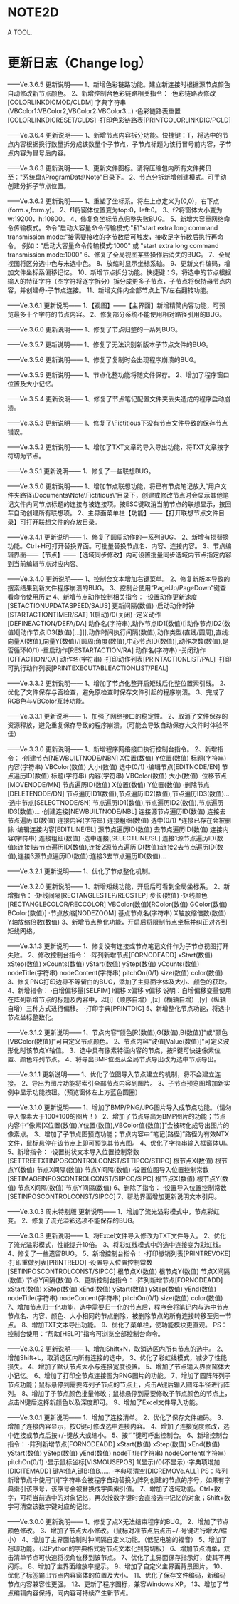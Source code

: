 # NOTE2D
A TOOL.

# 更新日志（Change log）
——Ve.3.6.5 更新说明——
1、新增色彩链路功能。建立新连接时根据源节点颜色自动修改新节点颜色。
2、新增控制台色彩链路相关指令：
	·色彩链路表修改[COLORLINKDICMOD/CLDM] 字典字符串(VBColor1:VBColor2,VBColor2:VBColor3...)
	·色彩链路表重置[COLORLINKDICRESET/CLDS]
	·打印色彩链路表[PRINTCOLORLINKDIC/PCLD]

——Ve.3.6.4 更新说明——
1、新增节点内容拆分功能。快捷键：T，将选中的节点内容根据换行数量拆分成该数量个子节点，子节点标题为该行冒号前内容，子节点内容为冒号后内容。

——Ve.3.6.3 更新说明——
1、更新文件图标。请将压缩包内所有文件拷贝至："系统盘:\ProgramData\Note"目录下。
2、节点分拆新增创建模式。可手动创建分拆子节点位置。

——Ve.3.6.2 更新说明——
1、重塑了坐标系。将左上点定义为(0,0)，右下点(form.x,form.y)。
2、f1将窗体位置变为top:0，left:0。
3、f2将窗体大小变为w:19200，h:10800。
4、修复负坐标节点归整失败BUG。
5、新增大容量网络命令传输模式。命令"启动大容量命令传输模式:"和"start extra long command transmission mode:"接需要接收的字节数后可触发，接收足字节数后执行再命令。
例如："启动大容量命令传输模式:1000" 或 "start extra long command transmission mode:1000"
6、修复了全局视图某些操作后消失的BUG。
7、全局视图将区分选中色与未选中色。
8、放缩时显示坐标系轴。
9、更新文件编码，增加文件坐标系偏移记忆。
10、新增节点拆分功能。快捷键：S，将选中的节点根据输入的特征字符（空字符将逐字拆分）拆分成更多子节点，子节点将保持母节点内容，并创建母-子节点连接。
11、新增文件内全部节点上下/左右翻转功能。

——Ve.3.6.1 更新说明——
1、【视图】——【主界面】新增精简内容功能，可预览最多十个字符的节点内容。
2、修复部分系统不能使用相对路径引用的BUG。

——Ve.3.6.0 更新说明——
1、修复了节点归整的一系列BUG。

——Ve.3.5.7 更新说明——
1、修复了无法识别新版本子节点文件的BUG。

——Ve.3.5.6 更新说明——
1、修复了复制时会出现程序崩溃的BUG。

——Ve.3.5.5 更新说明——
1、节点化整功能将随文件保存。
2、增加了程序窗口位置及大小记忆。

——Ve.3.5.4 更新说明——
1、修复了节点笔记配置文件夹丢失造成的程序启动崩溃。

——Ve.3.5.3 更新说明——
1、修复了\Fictitious下没有节点文件导致的保存节点错误。

——Ve.3.5.2 更新说明——
1、增加了TXT文章的导入导出功能，将TXT文章按字符切为节点。

——Ve.3.5.1 更新说明——
1、修复了一些联想BUG。

——Ve.3.5.0 更新说明——
1、增加节点联想功能，将已有节点笔记放入“用户文件夹路径\Documents\Note\Fictitious\”目录下，创建或修改节点时会显示其他笔记文件内同节点标题的连接与被连接项。按ESC键取消当前节点的联想显示，按回车自动创建所有联想项。
2、主界面菜单栏【功能】——【打开联想节点文件目录】可打开联想文件的存放目录。

——Ve.3.4.1 更新说明——
1、修复了圆周动作的一系列BUG。
2、新增有损替换功能。Ctrl+H可打开替换界面。可批量替换节点名、内容、连接内容。
3、节点编辑界面——【节点】——【选域同步修改】内可设置批量同步选域内节点指定内容到当前编辑节点对应内容。

——Ve.3.4.0 更新说明——
1、控制台文本增加右键菜单。
2、修复新版本导致的搜索结果到新文件程序崩溃的BUG。
3、控制台使用“PageUp/PageDown”键查看命令使用历史
4、新增节点动作控制相关指令：
    ·设置动作更新速度[SETACTIONUPDATASPEED/SAUS] 更新间隔(数值)
    ·启动动作时钟[STARTACTIONTIMER/SAT] 1(启动)/0(关闭)
    ·定义动作[DEFINEACTION/DEFA/DA] 动作名(字符串),动作节点ID1(数值)[|动作节点ID2(数值)[|动作节点ID3(数值)[...]]],动作时间执行间隔(数值),动作类型(直线/圆周),直线:向量X(数值),向量Y(数值)/[圆周:角度(数值),中心节点ID(数值)],动作次数(数值),是否循环(0/1)
    ·重启动作[RESTARTACTION/RA] 动作名(字符串)
    ·关闭动作[OFFACTION/OA] 动作名(字符串)
    ·打印动作列表[PRINTACTIONLIST/PAL]
    ·打印可执行动作列表[PRINTEXECUTABLEACTIONLIST/PEAL]

——Ve.3.3.2 更新说明——
1、增加了节点化整开启矩线后化整位置索引线。
2、优化了文件保存与否检查，避免原检查时保存文件引起的程序崩溃。
3、完成了RGB色与VBColor互转功能。

——Ve.3.3.1 更新说明——
1、加强了网络接口的稳定性。
2、取消了文件保存的资源释放，避免重复保存导致的程序崩溃。（可能会导致自动保存大文件时体验不佳）

——Ve.3.3.0 更新说明——
1、新增程序网络接口执行控制台指令。
2、新增指令：
    ·创建节点[NEWBUILTNODE/NBN] X位置(数值) Y位置(数值) 标题(字符串) 内容(字符串) VBColor(数值) 大小(数值) 选中(0/1)
    ·编辑节点[EDITNODE/EN] 节点遍历ID(数值) 标题(字符串) 内容(字符串) VBColor(数值) 大小(数值)
    ·位移节点[MOVENODE/MN] 节点遍历ID(数值) X位置(数值) Y位置(数值)
    ·删除节点[DELETENODE/DN] 节点遍历ID1(数值),节点遍历ID2(数值),节点遍历ID3(数值)...
    ·选中节点[SELECTNODE/SN] 节点遍历ID1(数值),节点遍历ID2(数值),节点遍历ID3(数值)...
    ·创建连接[NEWBUILTNODE/NBL] 连接源节点遍历ID(数值) 连接去节点遍历ID(数值) 连接内容(字符串) 连接粗细(数值) 选中(0/1) *连接已存在会被删除
    ·编辑连接内容[EDITLINE/EL] 源节点遍历ID(数值) 去节点遍历ID(数值) 连接内容(字符串) 连接粗细(数值)
    ·选中连接[SELECTLINE/SL] 连接1源节点遍历ID(数值):连接1去节点遍历ID(数值),连接2源节点遍历ID(数值):连接2去节点遍历ID(数值),连接3源节点遍历ID(数值):连接3去节点遍历ID(数值)...


——Ve.3.2.1 更新说明——
1、优化了节点整化机制。

——Ve.3.2.0 更新说明——
1、新增矩线功能，开启后可看到全局坐标系。
2、新增指令：
    ·矩线间隔[RECTANGLESTEP/RECSTEP] 步长(数值)
    ·矩线颜色[RECTANGLECOLOR/RECCOLOR] VBColor(数值)[RColor(数值) GColor(数值) BColor(数值)]
    ·节点放缩[NODEZOOM] 基点节点名(字符串) X轴放缩倍数(数值) Y轴放缩倍数(数值)
3、新增节点整化功能，开启后将限制节点坐标并纠正对齐到矩线网络。

——Ve.3.1.3 更新说明——
1、修复没有连接或节点笔记文件作为子节点视图打开失败。
2、修改控制台指令：
    ·阵列新增节点[FORNODEADD] xStart(数值) xStep(数值) xCounts(数值) yStart(数值) yStep(数值) yCounts(数值) nodeTitle(字符串) nodeContent(字符串) pitchOn(0/1) size(数值) color(数值)
3、修复PNG打印边界不等留白的BUG，添加了主界面字体及大小、颜色的获取。
4、新增指令：
    ·自增偏移量[SELFIM] i偏移 x偏移 y偏移
    说明：自增偏移变量使用在阵列新增节点的标题及内容中，以[i]（顺序自增）,[x]（横轴自增）,[y]（纵轴自增）三种方式进行偏移。
    ·打印字典[PRINTDIC]
5、新增整化节点功能，将选中节点坐标整数化。

——Ve.3.1.2 更新说明——
1、节点内容“颜色[R(数值),G(数值),B(数值)]”或“颜色[VBColor(数值)]”可自定义节点颜色。
2、节点内容“波值[Value(数值)]”可定义波形化时该节点Y轴值。
3、选中具有像素特征内容的节点，按P键可快速像素位置、颜色阵列节点。
4、将导出BMP位图从全局节点导出改为选中节点导出。

——Ve.3.1.1 更新说明——
1、优化了位图导入节点建立的机制，将不会建立连接。
2、导出为图片功能将索引全部节点内容到图片。
3、子节点预览图增加新实例中显示功能按钮。（预览窗体左上方蓝色圆圈）

——Ve.3.1.0 更新说明——
1、增加了BMP/PNG/JPG图片导入成节点功能。（请勿导入像素大于100*100的图片！）
2、增加了节点导出为BMP图片的功能；节点内容中“像素[X位置(数值),Y位置(数值),VBColor值(数值)]”会被转化成导出图片的像素点。
3、增加了子节点图预览功能；节点内容中“笔记[路径]”路径为有效NTX文件，鼠标悬停在该节点上即可预览其节点图。
4、优化了字符串输入框窗体UI。
5、新增指令：
    ·设置树状文本导入位置控制常数[SETTREETXTINPOSCONTROLCONST/STTIPCC/STIPC] 根节点X(数值) 根节点Y(数值) 节点X间隔(数值) 节点Y间隔(数值)
    ·设置位图导入位置控制常数[SETIMAGEINPOSCONTROLCONST/SIIPCC/SIPC] 根节点X(数值) 根节点Y(数值) 节点X间隔(数值) 节点Y间隔(数值)
6、删除了指令：
    ·设置导入位置控制常数[SETINPOSCONTROLCONST/SIPCC]
7、帮助界面增加更新说明文本引用。

——Ve.3.0.3 周末特别版 更新说明——
1、增加了流光溢彩模式中，节点彩虹变。
2、修复了流光溢彩选项不能保存的BUG。

——Ve.3.0.3 更新说明——
1、将Excel文件导入修改为TXT文件导入。
2、优化了流光溢彩模式，性能提升10倍。
3、将彩虹线模式中的选中连接变为彩虹线。
4、修复了一些遗留BUG。
5、新增控制台指令：
    ·打印撤销列表[PRINTREVOKE]
    ·打印重做列表[PRINTREDO]
    ·设置导入位置控制常数[SETINPOSCONTROLCONST/SIPCC] 根节点X(数值) 根节点Y(数值) 节点X间隔(数值) 节点Y间隔(数值)
6、更新控制台指令：
    ·阵列新增节点[FORNODEADD] xStart(数值) xStep(数值) xEnd(数值) yStart(数值) yStep(数值) yEnd(数值) nodeTitle(字符串) nodeContent(字符串) pitchOn(0/1) size(数值) color(数值)
7、增加节点归一化功能，选中需要归一化的节点后，程序会将笔记内与选中节点节点名、内容、颜色、大小相同的节点删除，被删除节点的所有连接转移至归一节点。
8、增加TXT文本导出功能。
9、优化了菜单栏，使功能模块更直观。
PS：控制台使用：“帮助[HELP]”指令可浏览全部控制台命令。

——Ve.3.0.2 更新说明——
1、增加Shift+N，取消选区内所有节点的选中。
2、增加Shift+L，取消选区内所有连接的选中。
3、优化了彩虹线模式，减少了性能损失。
4、增加了默认节点大小与连接宽度设置。
5、增加了节点输入界面窗体大小记忆。
6、增加了打印全节点连接图为PNG图片的功能。
7、增加了圆阵阵列子节点功能；鼠标悬停到需要阵列子节点的节点上，点击A键后输入圆阵半径进行阵列。
8、增加了子节点颜色批量修改；鼠标悬停到需要修改子节点颜色的节点上，点击N键后选择新颜色以及深度即可。
9、增加了Excel文件导入功能。

——Ve.3.0.1 更新说明——
1、增加了连接清单。
2、优化了保存文件编码。
3、增加了连接内容显示，按C键可修改选中连接内容。
4、增加了连接宽度修改，选中连接或节点后按+/-键放大或缩小。
5、按“`”键可呼出控制台。
6、新增控制台指令：
    ·阵列新增节点[FORNODEADD] xStart(数值) xStep(数值) xEnd(数值) yStart(数值) yStep(数值) yEnd(数值) nodeTitle(字符串) nodeContent(字符串) pitchOn(0/1)
    ·显示鼠标坐标[VISMOUSEPOS] 1(显示)/0(不显示)
    ·字典项增加[DICITEMADD] 键A:值A,键B:值B……
    ·字典项清空[DICREMOVe.ALL]
    PS：阵列新增节点中使用“[i]”字符串会被程序自动替换为阵列创建的节点的序号，如果有字典索引该序号，该序号会被替换成字典索引值。
7、增加了选域功能。Ctrl+数字，可将当前选中的对象记忆，再次按数字键时会直接选中记忆的对象；Shift+数字可清空该数字键对应的记忆。

——Ve.3.0.0 更新说明——
1、修复了点X无法结束程序的BUG。
2、增加了节点颜色修改。
3、增加了节点大小修改。（鼠标对准节点后点击+/-号键进行增大/缩小）
4、增加了主界面绘制时钟间隔自定义功能。（低配电脑的福音）
5、增加了窃印功能。（以Python的字典格式将节点文本化到剪切板）
6、增加节点清单，双击清单节点可快速将视角位移到该节点。
7、优化了主界面保存指示灯，使其不再闪烁。
8、增加了主界面缩放率提示。
9、增加了自定义主界面背景图片。
10、优化了标签输出节点内容窗体的位置及大小。
11、优化了保存文件编码，新编码节点内容兼容性更强。
12、更新了程序图标，兼容Windows XP。
13、增加了节点编辑内容保持，同内容可持续产生新节点。


